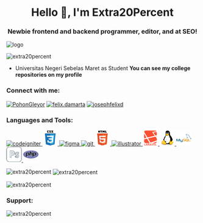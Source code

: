 <h1 align="center">Hello 👋, I'm Extra20Percent</h1>
<h3 align="center">Newbie frontend and backend programmer, editor, and at SEO!</h3>

![logo](https://github.com/Extra20Percent/Tes/blob/main/kobok4.png)

<p align="left"> <img src="https://komarev.com/ghpvc/?username=extra20percent&label=Profile%20views&color=0e75b6&style=flat" alt="extra20percent" /> </p>

- Universitas Negeri Sebelas Maret as Student **You can see my college repositories on my profile**

<h3 align="left">Connect with me:</h3>
<p align="left">
<a href="https://twitter.com/PohonGleyor" target="blank"><img align="center" src="https://raw.githubusercontent.com/rahuldkjain/github-profile-readme-generator/master/src/images/icons/Social/twitter.svg" alt="PohonGleyor" height="30" width="40" /></a>
<a href="https://www.facebook.com/felix.damarta/" target="blank"><img align="center" src="https://raw.githubusercontent.com/rahuldkjain/github-profile-readme-generator/master/src/images/icons/Social/facebook.svg" alt="felix.damarta" height="30" width="40" /></a>
<a href="https://www.instagram.com/josephfelixd/" target="blank"><img align="center" src="https://raw.githubusercontent.com/rahuldkjain/github-profile-readme-generator/master/src/images/icons/Social/instagram.svg" alt="josephfelixd" height="30" width="40" /></a>
</p>

<h3 align="left">Languages and Tools:</h3>
<p align="left"> <a href="https://codeigniter.com" target="_blank" rel="noreferrer"> <img src="https://cdn.worldvectorlogo.com/logos/codeigniter.svg" alt="codeigniter" width="40" height="40"/> </a> <a href="https://www.w3schools.com/css/" target="_blank" rel="noreferrer"> <img src="https://raw.githubusercontent.com/devicons/devicon/master/icons/css3/css3-original-wordmark.svg" alt="css3" width="40" height="40"/> </a> <a href="https://www.figma.com/" target="_blank" rel="noreferrer"> <img src="https://www.vectorlogo.zone/logos/figma/figma-icon.svg" alt="figma" width="40" height="40"/> </a> <a href="https://git-scm.com/" target="_blank" rel="noreferrer"> <img src="https://www.vectorlogo.zone/logos/git-scm/git-scm-icon.svg" alt="git" width="40" height="40"/> </a> <a href="https://www.w3.org/html/" target="_blank" rel="noreferrer"> <img src="https://raw.githubusercontent.com/devicons/devicon/master/icons/html5/html5-original-wordmark.svg" alt="html5" width="40" height="40"/> </a> <a href="https://www.adobe.com/in/products/illustrator.html" target="_blank" rel="noreferrer"> <img src="https://www.vectorlogo.zone/logos/adobe_illustrator/adobe_illustrator-icon.svg" alt="illustrator" width="40" height="40"/> </a> <a href="https://laravel.com/" target="_blank" rel="noreferrer"> <img src="https://raw.githubusercontent.com/devicons/devicon/master/icons/laravel/laravel-plain-wordmark.svg" alt="laravel" width="40" height="40"/> </a> <a href="https://www.linux.org/" target="_blank" rel="noreferrer"> <img src="https://raw.githubusercontent.com/devicons/devicon/master/icons/linux/linux-original.svg" alt="linux" width="40" height="40"/> </a> <a href="https://www.mysql.com/" target="_blank" rel="noreferrer"> <img src="https://raw.githubusercontent.com/devicons/devicon/master/icons/mysql/mysql-original-wordmark.svg" alt="mysql" width="40" height="40"/> </a> <a href="https://www.photoshop.com/en" target="_blank" rel="noreferrer"> <img src="https://raw.githubusercontent.com/devicons/devicon/master/icons/photoshop/photoshop-line.svg"
 alt="photoshop" width="40" height="40"/> </a> <a href="https://www.php.net" target="_blank" rel="noreferrer"> <img src="https://raw.githubusercontent.com/devicons/devicon/master/icons/php/php-original.svg" alt="php" width="40" height="40"/> </a> </p>



<p><img align="left" src="https://github-readme-stats.vercel.app/api/top-langs?username=extra20percent&show_icons=true&locale=en&layout=compact" alt="extra20percent" /></p>

<p>&nbsp;<img align="center" src="https://github-readme-stats.vercel.app/api?username=extra20percent&show_icons=true&locale=en" alt="extra20percent" /></p>

<p><img align="center" src="https://github-readme-streak-stats.herokuapp.com/?user=extra20percent&" alt="extra20percent" /></p>

<h3 align="left">Support:</h3>
<p><a href="https://ko-fi.com/sakakikomachi"> <img align="left" src="https://cdn.ko-fi.com/cdn/kofi3.png?v=3" height="50" width="210" alt="extra20percent" /></a></p><br><br>
